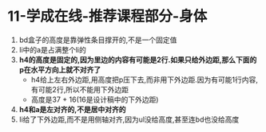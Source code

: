 # 11-学成在线-推荐课程部分-身体

1. bd盒子的高度是靠弹性条目撑开的,不是一个固定值
2. li中的a是占满整个li的
3. **h4的高度是固定的,因为里边的内容有可能是2行.如果只给外边距,那么下面的p在水平方向上就不对齐了**
    - h4给上左右外边距,用高度把p压下去,而非用下外边距.因为有可能1行内容,有可能2行,所以不能用下外边距
    - 高度是37 + 16(16是设计稿中的下外边距)
4. **h4和a是左对齐的,不是居中对齐的**
5. li给了下外边距,而不是用侧轴对齐,因为ul没给高度,甚至连bd也没给高度